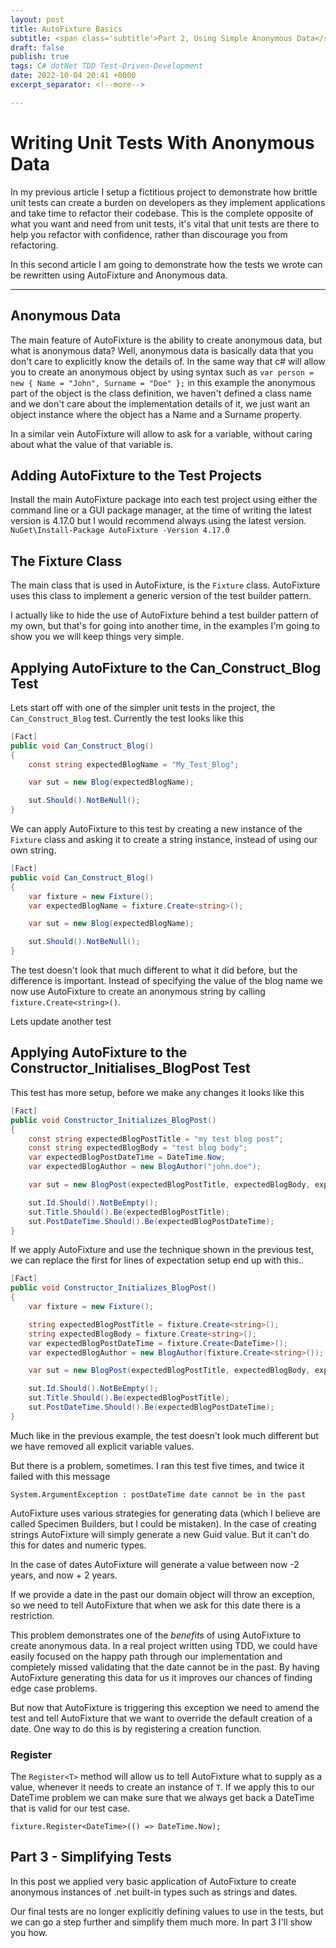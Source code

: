 ```yaml
---
layout: post
title: AutoFixture Basics
subtitle: <span class='subtitle'>Part 2, Using Simple Anonymous Data</span>
draft: false
publish: true
tags: C# dotNet TDD Test-Driven-Development
date: 2022-10-04 20:41 +0000
excerpt_separator: <!--more-->

---
```


# Writing Unit Tests With Anonymous Data

In my previous article I setup a fictitious project to demonstrate how brittle unit tests can create a burden on developers as they implement applications and take time to refactor their codebase.
This is the complete opposite of what you want and need from unit tests, it's vital that unit tests are there to help you refactor with confidence, rather than discourage you from refactoring.

In this second article I am going to demonstrate how the tests we wrote can be rewritten using AutoFixture and Anonymous data.

---
## Anonymous Data
The main feature of AutoFixture is the ability to create anonymous data, but what is anonymous data?
Well, anonymous data is basically data that you don't care to explicitly know the details of. In the same way that c# will allow you to create an anonymous object by using syntax such as
    `var person = new { Name = "John", Surname = "Doe" };`
in this example the anonymous part of the object is the class definition, we haven't defined a class name and we don't care about the implementation details of it, we just want an object instance where the object has a Name and a Surname property.

In a similar vein AutoFixture will allow to ask for a variable, without caring about what the value of that variable is.

## Adding AutoFixture to the Test Projects
Install the main AutoFixture package into each test project using either the command line or a GUI package manager, at the time of writing the latest version is 4.17.0 but I would recommend always using the latest version.
    `NuGet\Install-Package AutoFixture -Version 4.17.0`

## The Fixture Class
The main class that is used in AutoFixture, is the `Fixture` class.
AutoFixture uses this class to implement a generic version of the test builder pattern. 

I actually like to hide the use of AutoFixture behind a test builder pattern of my own, but that's for going into another time, in the examples I'm going to show you we will keep things very simple.

## Applying AutoFixture to the Can_Construct_Blog Test
Lets start off with one of the simpler unit tests in the project, the `Can_Construct_Blog` test.
Currently the test looks like this

```c#    
[Fact]
public void Can_Construct_Blog()
{
    const string expectedBlogName = "My_Test_Blog";

    var sut = new Blog(expectedBlogName);

    sut.Should().NotBeNull();
}
```
We can apply AutoFixture to this test by creating a new instance of the `Fixture` class and asking it to create a string instance, instead of using our own string. 
```c#
[Fact]
public void Can_Construct_Blog()
{
    var fixture = new Fixture();
    var expectedBlogName = fixture.Create<string>();

    var sut = new Blog(expectedBlogName);

    sut.Should().NotBeNull();
}
```
The test doesn't look that much different to what it did before, but the difference is important. Instead of specifying the value of the blog name we now use AutoFixture to create an anonymous string by calling `fixture.Create<string>()`. 

Lets update another test

## Applying AutoFixture to the Constructor_Initialises_BlogPost Test

This test has more setup, before we make any changes it looks like this
```c#
[Fact]
public void Constructor_Initializes_BlogPost()
{
    const string expectedBlogPostTitle = "my test blog post";
    const string expectedBlogBody = "test blog body";
    var expectedBlogPostDateTime = DateTime.Now;
    var expectedBlogAuthor = new BlogAuthor("john.doe");

    var sut = new BlogPost(expectedBlogPostTitle, expectedBlogBody, expectedBlogAuthor, expectedBlogPostDateTime);

    sut.Id.Should().NotBeEmpty();
    sut.Title.Should().Be(expectedBlogPostTitle);
    sut.PostDateTime.Should().Be(expectedBlogPostDateTime);
}
```

If we apply AutoFixture and use the technique shown in the previous test, we can replace the first for lines of expectation setup end up with this..
```c#
[Fact]
public void Constructor_Initializes_BlogPost()
{
    var fixture = new Fixture();

    string expectedBlogPostTitle = fixture.Create<string>();
    string expectedBlogBody = fixture.Create<string>();
    var expectedBlogPostDateTime = fixture.Create<DateTime>();
    var expectedBlogAuthor = new BlogAuthor(fixture.Create<string>());

    var sut = new BlogPost(expectedBlogPostTitle, expectedBlogBody, expectedBlogAuthor, expectedBlogPostDateTime);

    sut.Id.Should().NotBeEmpty();
    sut.Title.Should().Be(expectedBlogPostTitle);
    sut.PostDateTime.Should().Be(expectedBlogPostDateTime);
}
```
Much like in the previous example, the test doesn't look much different but we have removed all explicit variable values.

But there is a problem, sometimes.
I ran this test five times, and twice it failed with this message

`System.ArgumentException : postDateTime date cannot be in the past`

AutoFixture uses various strategies for generating data (which I believe are called Specimen Builders, but I could be mistaken). In the case of creating strings AutoFixture will simply generate a new Guid value.
But it can't do this for dates and numeric types. 

In the case of dates AutoFixture will generate a value between now -2 years, and now + 2 years.

If we provide a date in the past our domain object will throw an exception, so we need to tell AutoFixture that when we ask for this date there is a restriction.

This problem demonstrates one of the *benefits* of using AutoFixture to create anonymous data. In a real project written using TDD, we could have easily  focused on the happy path through our implementation and completely missed validating that the date cannot be in the past.
By having AutoFixture generating this data for us it improves our chances of finding edge case problems.

But now that AutoFixture is triggering this exception we need to amend the test and tell AutoFixture that we want to override the default creation of a date.
One way to do this is by registering a creation function.

### Register<T>
The `Register<T>` method will allow us to tell AutoFixture what to supply as a value, whenever it needs to create an instance of `T`. If we apply this to our DateTime problem we can make sure that we always get back a DateTime that is valid for our test case.

`fixture.Register<DateTime>(() => DateTime.Now);`

## Part 3 - Simplifying Tests

In this post we applied very basic application of AutoFixture to create anonymous instances of .net built-in types such as strings and dates.

Our final tests are no longer explicitly defining values to use in the tests, but we can go a step further and simplify them much more. In part 3 I'll show you how.